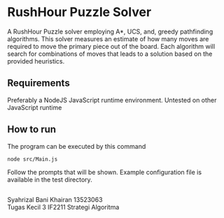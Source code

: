# RushHour Puzzle Solver
A RushHour Puzzle solver employing A*, UCS, and, greedy pathfinding algorithms. This solver measures an estimate of how many moves are required to move the primary piece out of the board. Each algorithm will search for combinations of moves that leads to a solution based on the provided heuristics.

## Requirements
Preferably a NodeJS JavaScript runtime environment. Untested on other JavaScript runtime

## How to run
The program can be executed by this command
```
node src/Main.js
```
Follow the prompts that will be shown. Example configuration file is available in the test directory.

##
Syahrizal Bani Khairan 13523063  
Tugas Kecil 3 IF2211 Strategi Algoritma
